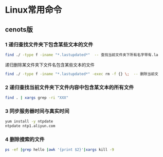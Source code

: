 # Linux常用命令

## cenots版

### 1 递归查找文件夹下包含某些文本的文件

```sh
find ./ -type f -iname "*.lastupdated*"  -- 查找当前文件夹下所有名字带有.lastupdated 的文件
```

递归删除某文件夹下文件名包含某些文本的文件

```sh
find ./ -type f -iname "*.lastupdated*" -exec rm -f {} \;  -- 删除当前文件夹下所有名字带有.lastupdated 的文件
```

### 2 递归查找当前文件夹下文件内容中包含某文本的所有文件

```sh
find . | xargs grep -ri "XXX"
```

### 3 同步服务器时间与真实时间

```sh
yum install -y ntpdate
ntpdate ntp1.aliyun.com
```

### 4 删除搜索的文件

```sh
ps -ef |grep hello |awk '{print $2}'|xargs kill -9
```

